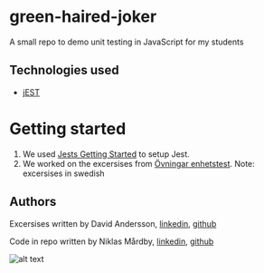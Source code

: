 # green-haired-joker
A small repo to demo unit testing in JavaScript for my students

## Technologies used

* [jEST](https://facebook.github.io/jest/)

# Getting started

1. We used [Jests Getting Started](https://facebook.github.io/jest/docs/en/getting-started.html) to setup Jest.
2. We worked on the excersises from [Övningar enhetstest](https://docs.google.com/document/d/1dfEk85siPS5zaCiuvQKPa5phs6E8M4S8AVuaFWcyJSw/edit#heading=h.e95kwuo4ek8c). Note: excersises in swedish

## Authors

Excersises written by David Andersson, [linkedin](https://www.linkedin.com/in/david-andersson-3277252/), [github](https://github.com/lejonmanen)

Code in repo written by Niklas Mårdby, [linkedin](https://www.linkedin.com/in/mardby), [github](https://github.com/xedric)


![alt text](https://i.imgur.com/abufWT0.gif "applauding Joker")